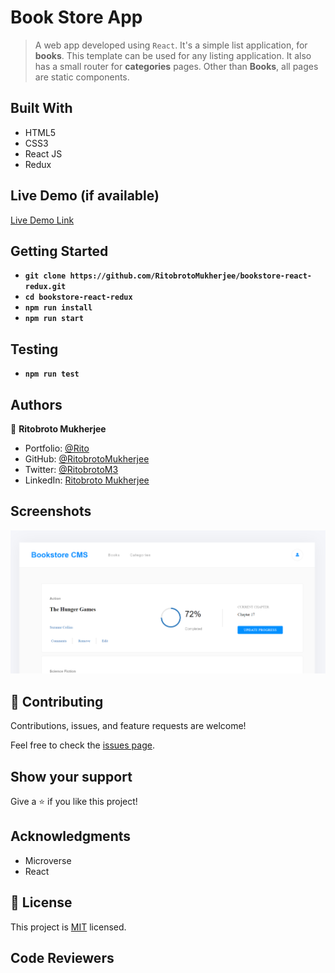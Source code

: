 # Book Store App 

> A web app developed using `React`. It's a simple list application, for **books**. This template can be used for any listing application. It also has a small router for **categories** pages. Other than **Books**, all pages are static components.


## Built With

- HTML5
- CSS3
- React JS
- Redux

## Live Demo (if available)

[Live Demo Link](#)


## Getting Started

- **`git clone https://github.com/RitobrotoMukherjee/bookstore-react-redux.git`**
- **`cd bookstore-react-redux`**
- **`npm run install`**
- **`npm run start`**

## Testing

- **`npm run test`**

## Authors

👤 **Ritobroto Mukherjee**

- Portfolio: [@Rito](https://ritobrotomukherjee.github.io/Work-Portfolio/)
- GitHub: [@RitobrotoMukherjee](https://github.com/RitobrotoMukherjee)
- Twitter: [@RitobrotoM3](https://twitter.com/RitobrotoM3)
- LinkedIn: [Ritobroto Mukherjee](https://www.linkedin.com/in/ritobroto-mukherjee-519148ba/)

## Screenshots

![BookList](./screenshot/screenshot.PNG)

## 🤝 Contributing

Contributions, issues, and feature requests are welcome!

Feel free to check the [issues page](../../issues/).

## Show your support

Give a ⭐️ if you like this project!

## Acknowledgments

- Microverse
- React

## 📝 License

This project is [MIT](./MIT.md) licensed.

## Code Reviewers